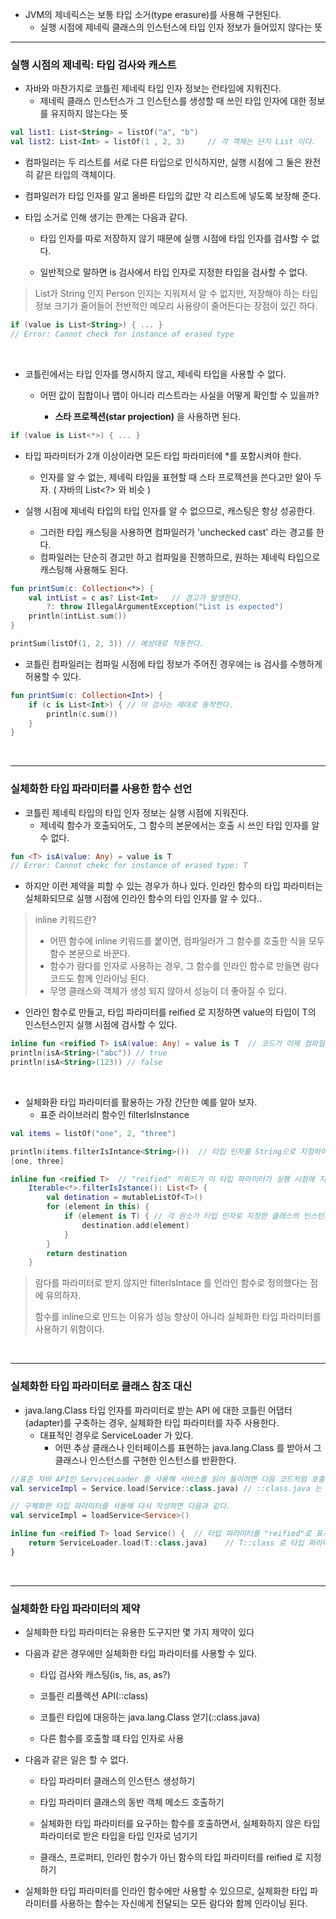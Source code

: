 - JVM의 제네릭스는 보통 타입 소거(type erasure)를 사용해 구현된다.
  - 실행 시점에 제네릭 클래스의 인스턴스에 타입 인자 정보가 들어있지 않다는 뜻



***

### 실행 시점의 제네릭: 타입 검사와 캐스트

- 자바와 마찬가지로 코틀린 제네릭 타입 인자 정보는 런타임에 지워진다.
  - 제네릭 클래스 인스턴스가 그 인스턴스를 생성할 때 쓰인 타입 인자에 대한 정보를 유지하지 않는다는 뜻



```kotlin
val list1: List<String> = listOf("a", "b")  
val list2: List<Int> = listOf(1 , 2, 3)		// 각 객체는 단지 List 이다.
```



- 컴파일러는 두 리스트를 서로 다른 타입으로 인식하지만, 실행 시점에 그 둘은 완전히 같은 타입의 객체이다.

  

- 컴파일러가 타입 인자를 알고 올바른 타입의 값만 각 리스트에 넣도록 보장해 준다. 



- 타입 소거로 인해 생기는 한계는 다음과 같다.

  - 타입 인자를 따로 저장하지 않기 때문에 실행 시점에 타입 인자를 검사할 수 없다.

  - 일반적으로 말하면 is 검사에서 타입 인자로 지정한 타입을 검사할 수 없다.

    

>  List가 String 인지 Person 인지는 지워져서 알 수 없지만, 저장해야 하는 타입 정보 크기가 줄어들어 전반적인 메모리 사용량이 줄어든다는 장점이 있긴 하다.



```kotlin
if (value is List<String>) { ... }
// Error: Cannot check for instance of erased type
```



<br>



- 코틀린에서는 타입 인자를 명시하지 않고, 제네릭 타입을 사용할 수 없다.

  - 어떤 값이 집합이나 맵이 아니라 리스트라는 사실을 어떻게 확인할 수 있을까?

    - __스타 프로젝션(star projection)__ 을 사용하면 된다.

      

```kotlin
if (value is List<*>) { ... }
```



- 타입 파라미터가 2개 이상이라면 모든 타입 파라미터에 *를 포함시켜야 한다.

  - 인자를 알 수 없는, 제네릭 타입을 표현할 때 스타 프로젝션을 쓴다고만 알아 두자. ( 자바의 List<?> 와 비슷 )

    

- 실행 시점에 제네릭 타입의 타입 인자를 알 수 없으므로, 캐스팅은 항상 성공한다.

  - 그러한 타입 캐스팅을 사용하면 컴파일러가 'unchecked cast' 라는 경고를 한다.
  - 컴파일러는 단순히 경고만 하고 컴파일을 진행하므로, 원하는 제네릭 타입으로 캐스팅해 사용해도 된다.



```kotlin
fun printSum(c: Collection<*>) {
    val intList = c as? List<Int>   // 경고가 발생한다.
    	?: throw IllegalArgumentException("List is expected")
    println(intList.sum())
}

printSum(listOf(1, 2, 3)) // 예상대로 작동한다.
```



-  코틀린 컴파일러는 컴파일 시점에 타입 정보가 주어진 경우에는 is 검사를 수행하게 허용할 수 있다.

```kotlin
fun printSum(c: Collection<Int>) {
    if (c is List<Int>) { // 이 검사는 제대로 동작한다.
        println(c.sum())
    }
}
```



<br>



***

### 실체화한 타입 파라미터를 사용한 함수 선언

- 코틀린 제네릭 타입의 타입 인자 정보는 실행 시점에 지워진다.
  - 제네릭 함수가 호출되어도, 그 함수의 본문에서는 호출 시 쓰인 타입 인자를 알 수 없다.



```kotlin
fun <T> isA(value: Any) = value is T
// Error: Cannot chekc for instance of erased type: T
```



- 하지만 이런 제약을 피할 수 있는 경우가 하나 있다. 인라인 함수의 타입 파라미터는 실체화되므로 실행 시점에 인라인 함수의 타입 인자를 알 수 있다..



> inline 키워드란?
>
> - 어떤 함수에 inline 키워드를 붙이면, 컴파일러가 그 함수를 호출한 식을 모두 함수 본문으로 바꾼다.
> - 함수가 람다를 인자로 사용하는 경우, 그 함수를 인라인 함수로 만들면 람다 코드도 함께 인라이닝 된다.
> - 무명 클래스와 객체가 생성 되지 않아서 성능이 더 좋아질 수 있다.



- 인라인 함수로 만들고, 타입 파라미터를 reified 로 지정하면 value의 타입이 T의 인스턴스인지 실행 시점에 검사할 수 있다.

```kotlin
inline fun <reified T> isA(value: Any) = value is T  // 코드가 이제 컴파일 된다!
println(isA<String>("abc")) // true
println(isA<String>(123)) // false 
```



<br>



- 실체화환 타입 파라미터를 활용하는 가장 간단한 예를 알아 보자.
  - 표준 라이브러리 함수인 filterIsInstance



```kotlin
val items = listOf("one", 2, "three")

println(items.filterIsIntance<String>())  // 타입 인자를 String으로 지정하여 문자열만 필요하다고 알린다.
[one, three]
```

```kotlin
inline fun <reified T>	// "reified" 키워드가 이 타입 파라미터가 실행 시점에 지워지지 않음을 표시한다.
	Iterable<*>.filterIsIstance(): List<T> {
        val detination = mutableListOf<T>()
        for (element in this) {
            if (element is T) { // 각 원소가 타입 인자로 지정한 클래스의 인스턴스인지 검사할 수 있다.
                destination.add(element)
            }
        }
        return destination
    }
```



> 람다를 파라미터로 받지 않지만 filterIsIntace 를 인라인 함수로 정의했다는 점에 유의하자.
>
> 함수를 inline으로 만드는 이유가 성능 향상이 아니라 실체화한 타입 파라미터를 사용하기 위함이다.



<br>



***

### 실체화한 타입 파라미터로 클래스 참조 대신

- java.lang.Class 타입 인자를 파라미터로 받는 API 에 대한 코틀린 어댑터(adapter)를 구축하는 경우, 실체화한 타입 파라미터를 자주 사용한다.
  - 대표적인 경우로 ServiceLoader 가 있다.
    - 어떤 추상 클래스나 인터페이스를 표현하는 java.lang.Class 를 받아서 그클래스나 인스턴스를 구현한 인스턴스를 반환한다.



```kotlin
//표준 자바 API인 ServiceLoader 를 사용해 서비스를 읽어 들이려면 다음 코드처럼 호출해야 한다.
val serviceImpl = Service.load(Service::class.java) // ::class.java 는 코틀린 클래스에 대응하는 java.lang.Class 참조를 얻는다.

// 구체화한 타입 파라미터를 사용해 다시 작성하면 다음과 같다.
val serviceImpl = loadService<Service>()

inline fun <reified T> load Service() {  // 타입 파라미터를 "reified"로 표시
    return ServiceLoader.load(T::class.java)	// T::class 로 타입 파라미터의 클래스를 가져온다.
}
```



<br>



***

### 실체화한 타입 파라미터의 제약

- 실체화한 타입 파라미터는 유용한 도구지만 몇 가지 제약이 있다

  

- 다음과 같은 경우에만 실체화한 타입 파라미터를 사용할 수 있다.

  - 타입 검사와 캐스팅(is, !is, as, as?)

    

  - 코틀린 리플렉션 API(::class)

    

  - 코틀린 타입에 대응하는 java.lang.Class 얻기(::class.java)

    

  - 다른 함수를 호출할 떄 타입 인자로 사용

    

- 다음과 같은 일은 할 수 없다.

  - 타입 파라미터 클래스의 인스턴스 생성하기

    

  - 타입 파라미터 클래스의 동반 객체 메소드 호출하기

    

  - 실체화한 타입 파라미터를 요구하는 함수를 호출하면서, 실체화하지 않은 타입 파라미터로 받은 타입을 타입 인자로 넘기기

    

  - 클래스, 프로퍼티, 인라인 함수가 아닌 함수의 타입 파라미터를 reified 로 지정하기



- 실체화한 타입 파라미터를 인라인 함수에만 사용할 수 있으므로, 실체화한 타입 파라미터를 사용하는 함수는 자신에게 전달되는 모든 람다와 함께 인라이닝 된다.

